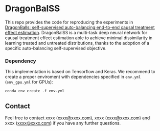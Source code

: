 # DragonBalSS
This repo provides the code for reproducing the experiments in [DragonBalls: self-supervised auto-balancing end-to-end  causal treatment effect estimation](). DragonBalSS is a multi-task deep neural network for causal treatment effect estimation able to achieve minimal dissimilarity in learning treated and untreated distributions, thanks to the adoption of a specific auto-balancing self-supervised objective. 

### Dependency

This implementation is based on Tensorflow and Keras. We recommend to create a proper enviroment with dependencies specified in ```env.yml``` (```env_gpu.yml``` for GPUs):

```
conda env create -f env.yml
```









## Contact

Feel free to contact xxxx (xxxx@xxxx.com), xxxx (xxxx@xxxx.com) and xxxx (xxxx@xxxx.com) if you have any further questions.

